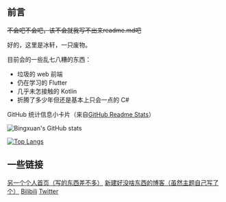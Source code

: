## 前言

~~不会吧不会吧，该不会就我写不出来readme.md吧~~

好的，这里是冰轩，一只废物。

目前会的一些乱七八糟的东西：

- 垃圾的 web 前端
- 仍在学习的 Flutter
- 几乎未怎接触的 Kotlin
- 折腾了多少年但还是基本上只会一点的 C#

GitHub 统计信息小卡片（来自[GitHub Readme Stats](https://github.com/anuraghazra/github-readme-stats)）


![Bingxuan's GitHub stats](https://github-readme-stats.vercel.app/api?username=bingxuanbaka)

[![Top Langs](https://github-readme-stats.vercel.app/api/top-langs/?username=bingxuanowo&layout=compact)](https://github.com/anuraghazra/github-readme-stats)

## 一些链接

[另一个个人首页（写的东西差不多）](https://www.bingxuan.org)    [新建好没啥东西的博客（虽然主题自己写了个）](https://blog.bing-xuan.cn)   [Bilibili](https://space.bilibili.com/286707275)   [Twitter](https://twitter.com/bingxuanbaka)
